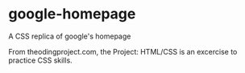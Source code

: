 # google-homepage
A CSS replica of google's homepage

From theodingproject.com, the Project: HTML/CSS is an excercise to practice CSS skills.
